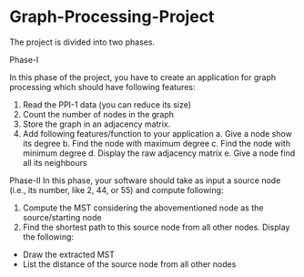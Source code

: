# Graph-Processing-Project
The project is divided into two phases.

Phase-I

In this phase of the project, you have to create an application for graph processing which 
should have following features:
1. Read the PPI-1 data (you can reduce its size)
2. Count the number of nodes in the graph
3. Store the graph in an adjacency matrix. 
4. Add following features/function to your application
a. Give a node show its degree
b. Find the node with maximum degree
c. Find the node with minimum degree
d. Display the raw adjacency matrix 
e. Give a node find all its neighbours

Phase-II
In this phase, your software should take as input a source node (i.e., its number, like 2, 44, 
or 55) and compute following:
1. Compute the MST considering the abovementioned node as the source/starting 
node
2. Find the shortest path to this source node from all other nodes.
Display the following:
- Draw the extracted MST
- List the distance of the source node from all other nodes
